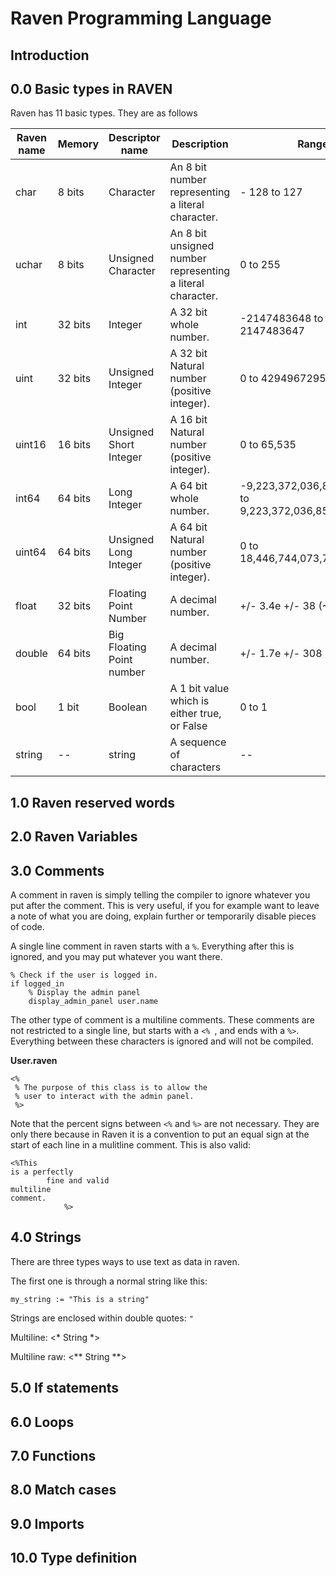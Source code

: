 # Raven Programming Language


## Introduction

## 0.0 Basic types in RAVEN

Raven has 11 basic types. They are as follows

| Raven name | Memory  |      Descriptor name      |                         Description                         |                          Range                          |
| ---------- | ------- | ------------------------- | ----------------------------------------------------------- | ------------------------------------------------------- |
| char       | 8 bits  | Character                 | An 8 bit number representing a literal character.           | - 128 to 127                                            |
| uchar      | 8 bits  | Unsigned Character        | An 8 bit unsigned  number representing a literal character. | 0 to 255                                                |
| int        | 32 bits | Integer                   | A 32 bit whole number.                                      | -2147483648 to 2147483647                               |
| uint       | 32 bits | Unsigned Integer          | A 32 bit Natural number (positive integer).                 | 0 to 4294967295                                         |
| uint16     | 16 bits | Unsigned Short Integer    | A 16 bit Natural number (positive integer).                 | 0 to 65,535                                             |
| int64      | 64 bits | Long Integer              | A 64 bit whole number.                                      | -9,223,372,036,854,775,808 to 9,223,372,036,854,775,807 |
| uint64     | 64 bits | Unsigned Long Integer     | A 64 bit Natural number (positive integer).                 | 0 to 18,446,744,073,709,551,615                         |
| float      | 32 bits | Floating Point Number     | A decimal number.                                           | +/- 3.4e +/- 38 (~7 digits)                             |
| double     | 64 bits | Big Floating Point number | A decimal number.                                           | +/- 1.7e +/- 308 (~15 digits)                           |
| bool       | 1 bit   | Boolean                   | A 1 bit value which is either true, or False                | 0 to 1                                                  |
| string     | --      | string                    | A sequence of characters                                    | --                                                      |


## 1.0 Raven reserved words

## 2.0 Raven Variables

## 3.0 Comments

A comment in raven is simply telling the compiler to ignore whatever
you put after the comment.
This is very useful, if you for example want to leave
a note of what you are doing, explain further or
temporarily disable pieces of code.

A single line comment in raven starts with a `%`.
Everything after this is ignored, and you may put
whatever you want there.

```raven
% Check if the user is logged in.
if logged_in
    % Display the admin panel
    display_admin_panel user.name
```

The other type of comment is a multiline comments. These comments
are not restricted to a single line, but starts with a 
`<% `, and ends with a `%>`. Everything between these characters
is ignored and will not be compiled.

**User.raven**
```raven
<%
 % The purpose of this class is to allow the
 % user to interact with the admin panel.
 %>
```

Note that the percent signs between `<%` and `%>`
are not necessary. They are only there because in Raven it is
a convention to put an equal sign at the start of each line in a
mulitline comment. This is also valid:
```raven
<%This
is a perfectly
		fine and valid
multiline
comment.
			%>
```


## 4.0 Strings

There are three types ways to use text as data in raven.

The first one is through a normal string like this:
```raven
my_string := "This is a string"

```
Strings are enclosed within double quotes: `"`


Multiline: <* String *>

Multiline raw: <** String **>



## 5.0 If statements

## 6.0 Loops

## 7.0 Functions

## 8.0 Match cases

## 9.0 Imports

## 10.0 Type definition

